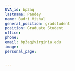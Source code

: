 ```yaml
---
UVA_id: bp3aq
lastname: Pandey
name: Badri Vishal
general_position: gradstudent
position: Graduate Student
office: 
phone: 
email: bp3aq@virginia.edu
image:
personal_page:


---
```


